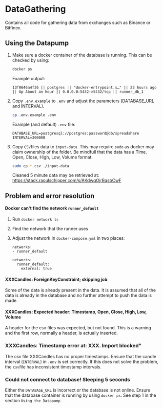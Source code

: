 # DataGathering

Contains all code for gathering data from exchanges such as Binance or Bitfinex.


## Using the Datapump
1. Make sure a docker container of the database is running. This can be checked by using:
    ```bash
    docker ps
    ```

    Example output:
    ```text
    13f0646a4f36 || postgres || "docker-entrypoint.s…" || 23 hours ago || Up About an hour || 0.0.0.0:5432->5432/tcp || runner_db_1
    ```

1. Copy `.env.example` to `.env` and adjust the parameters (DATABASE_URL and INTERVAL).
    ```bash
    cp .env.example .env
    ```

    Example (and default) `.env` file:
    ```text
    DATABASE_URL=postgresql://postgres:password@db/spreadshare
    INTERVAL=300000
    ```

1. Copy `CSV`files data to `input-data`. This may require `sudo` as docker may claim ownership of the folder. Be mindfull that the data has a Time, Open, Close, High, Low, Volume format.

    ```bash
    sudo cp *.csv ./input-data
    ```

    Cleaned 5 minute data may be retrieved at: https://stack.raoulschipper.com/s/AKdwqOjrBqsbCwF

## Problem and error resolution
#### Docker can't find the network `runner_default`
1. Run `docker network ls`
1. Find the network that the runner uses
1. Adjust the network in `docker-compose.yml` in two places:
    ```text
   networks:
    - runner_default
    ```
    
    ```text
    networks:
      runner_default:
        external: true
    ```

#### XXXCandles: ForeignKeyConstraint; skipping job
Some of the data is already present in the data. It is assumed that all of the data is already in the database and no
further attempt to push the data is made.

#### XXXCandles: Expected header: Timestamp, Open, Close, High, Low, Volume
A header for the csv files was expected, but not found. This is a warning and the first row, normally a header, is
actually inserted.

### XXXCandles: Timestamp error at: XXX. Import blocked"
The csv file XXXCandles has no proper timestamps. Ensure that the candle interval (`INTERVAL`) in `.env` is set
correctly. If this does not solve the problem, the `csv`file has inconsistent timestamp intervals.

### Could not connect to database! Sleeping 5 seconds
Either the `DATABASE_URL` is incorrect or the database is not online. Ensure that the database container is running by
using `docker ps`. See step 1 in the section `Using the Datapump`.
